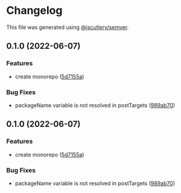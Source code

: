 # Changelog

This file was generated using [@jscutlery/semver](https://github.com/jscutlery/semver).

## 0.1.0 (2022-06-07)


### Features

* create monorepo ([5d7155a](https://github.com/justicointeractive/ji-constructs/commit/5d7155a88841822fa7c984658f95ebf36d56af6e))


### Bug Fixes

* packageName variable is not resolved in postTargets ([989ab70](https://github.com/justicointeractive/ji-constructs/commit/989ab70521d1895358447f136a1817221c03281e))

## 0.1.0 (2022-06-07)


### Features

* create monorepo ([5d7155a](https://github.com/justicointeractive/ji-constructs/commit/5d7155a88841822fa7c984658f95ebf36d56af6e))


### Bug Fixes

* packageName variable is not resolved in postTargets ([989ab70](https://github.com/justicointeractive/ji-constructs/commit/989ab70521d1895358447f136a1817221c03281e))
